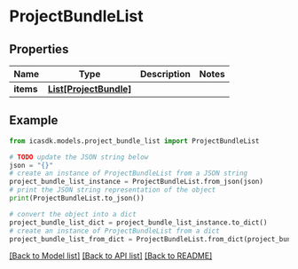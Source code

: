 # ProjectBundleList


## Properties

Name | Type | Description | Notes
------------ | ------------- | ------------- | -------------
**items** | [**List[ProjectBundle]**](ProjectBundle.md) |  | 

## Example

```python
from icasdk.models.project_bundle_list import ProjectBundleList

# TODO update the JSON string below
json = "{}"
# create an instance of ProjectBundleList from a JSON string
project_bundle_list_instance = ProjectBundleList.from_json(json)
# print the JSON string representation of the object
print(ProjectBundleList.to_json())

# convert the object into a dict
project_bundle_list_dict = project_bundle_list_instance.to_dict()
# create an instance of ProjectBundleList from a dict
project_bundle_list_from_dict = ProjectBundleList.from_dict(project_bundle_list_dict)
```
[[Back to Model list]](../README.md#documentation-for-models) [[Back to API list]](../README.md#documentation-for-api-endpoints) [[Back to README]](../README.md)


